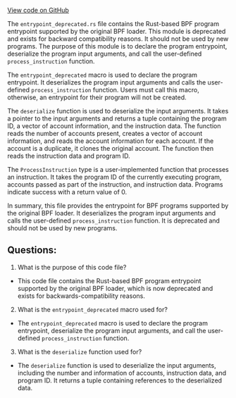 
[View code on GitHub](https://github.com/solana-labs/solana/blob/master/sdk/program/src/entrypoint_deprecated.rs)

The `entrypoint_deprecated.rs` file contains the Rust-based BPF program entrypoint supported by the original BPF loader. This module is deprecated and exists for backward compatibility reasons. It should not be used by new programs. The purpose of this module is to declare the program entrypoint, deserialize the program input arguments, and call the user-defined `process_instruction` function. 

The `entrypoint_deprecated` macro is used to declare the program entrypoint. It deserializes the program input arguments and calls the user-defined `process_instruction` function. Users must call this macro, otherwise, an entrypoint for their program will not be created. 

The `deserialize` function is used to deserialize the input arguments. It takes a pointer to the input arguments and returns a tuple containing the program ID, a vector of account information, and the instruction data. The function reads the number of accounts present, creates a vector of account information, and reads the account information for each account. If the account is a duplicate, it clones the original account. The function then reads the instruction data and program ID. 

The `ProcessInstruction` type is a user-implemented function that processes an instruction. It takes the program ID of the currently executing program, accounts passed as part of the instruction, and instruction data. Programs indicate success with a return value of 0. 

In summary, this file provides the entrypoint for BPF programs supported by the original BPF loader. It deserializes the program input arguments and calls the user-defined `process_instruction` function. It is deprecated and should not be used by new programs.
## Questions: 
 1. What is the purpose of this code file?
- This code file contains the Rust-based BPF program entrypoint supported by the original BPF loader, which is now deprecated and exists for backwards-compatibility reasons.

2. What is the `entrypoint_deprecated` macro used for?
- The `entrypoint_deprecated` macro is used to declare the program entrypoint, deserialize the program input arguments, and call the user-defined `process_instruction` function.

3. What is the `deserialize` function used for?
- The `deserialize` function is used to deserialize the input arguments, including the number and information of accounts, instruction data, and program ID. It returns a tuple containing references to the deserialized data.